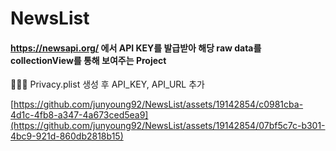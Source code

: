 # NewsList

#### https://newsapi.org/ 에서 API KEY를 발급받아 해당 raw data를 collectionView를 통해 보여주는 Project



🙋🏻‍♀️ Privacy.plist 생성 후 API_KEY, API_URL 추가



[https://github.com/junyoung92/NewsList/assets/19142854/c0981cba-4d1c-4fb8-a347-4a673ced5ea9](https://github.com/junyoung92/NewsList/assets/19142854/07bf5c7c-b301-4bc9-921d-860db2818b15)
